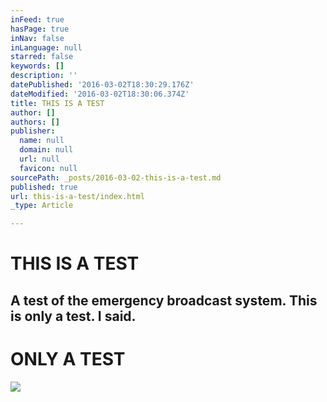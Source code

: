 ```yaml
---
inFeed: true
hasPage: true
inNav: false
inLanguage: null
starred: false
keywords: []
description: ''
datePublished: '2016-03-02T18:30:29.176Z'
dateModified: '2016-03-02T18:30:06.374Z'
title: THIS IS A TEST
author: []
authors: []
publisher:
  name: null
  domain: null
  url: null
  favicon: null
sourcePath: _posts/2016-03-02-this-is-a-test.md
published: true
url: this-is-a-test/index.html
_type: Article

---
```

# THIS IS A TEST

## A test of the emergency broadcast system.  This is only a test. I said.

# ONLY A TEST
![](https://the-grid-user-content.s3-us-west-2.amazonaws.com/0ae343f4-a8f6-48a3-9be3-6dc103ee68fb.jpg)